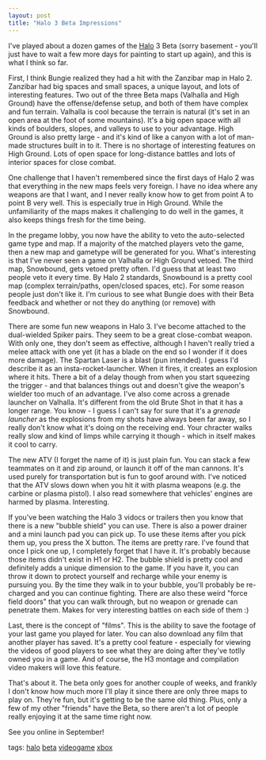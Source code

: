 ```yaml
---
layout: post
title: "Halo 3 Beta Impressions"
---
```


<p>I've played about a dozen games of the <a title="Halo" href="http://www.bungie.net" target="_blank">Halo</a> 3 Beta (sorry basement - you'll just have to wait a few more days for painting to start up again), and this is what I think so far.</p>
    
<p>First, I think Bungie realized they had a hit with the Zanzibar map in Halo 2.  Zanzibar had big spaces and small spaces, a unique layout, and lots of interesting features.  Two out of the three Beta maps (Valhalla and High Ground) have the offense/defense setup, and both of them have complex and fun terrain.  Valhalla is cool because the terrain is natural (it's set in an open area at the foot of some mountains).  It's a big open space with all kinds of boulders, slopes, and valleys to use to your advantage.  High Ground is also pretty large - and it's kind of like a canyon with a lot of man-made structures built in to it.  There is no shortage of interesting features on High Ground.  Lots of open space for long-distance battles and lots of interior spaces for close combat.  </p>
  
<p>One challenge that I haven't remembered since the first days of Halo 2 was that everything in the new maps feels very foreign.  I have no idea where any weapons are that I want, and I never really know how to get from point A to point B very well.  This is especially true in High Ground.  While the unfamiliarity of the maps makes it challenging to do well in the games, it also keeps things fresh for the time being.</p>
  
<p>In the pregame lobby, you now have the ability to veto the auto-selected game type and map.  If a majority of the matched players veto the game, then a new map and gametype will be generated for you.  What's interesting is that I've never seen a game on Valhalla or High Ground vetoed.  The third map, Snowbound, gets vetoed pretty often.  I'd guess that at least two people veto it every time.  By Halo 2 standards, Snowbound is a pretty cool map (complex terrain/paths, open/closed spaces, etc).  For some reason people just don't like it.  I'm curious to see what Bungie does with their Beta feedback and whether or not they do anything (or remove) with Snowbound.</p>
  
<p>There are some fun new weapons in Halo 3.  I've become attached to the dual-wielded Spiker pairs.  They seem to be a great close-combat weapon.  With only one, they don't seem as effective, although I haven't really tried a melee attack with one yet (it has a blade on the end so I wonder if it does more damage).  The Spartan Laser is a blast (pun intended).  I guess I'd describe it as an insta-rocket-launcher.  When it fires, it creates an explosion where it hits.  There a bit of a delay though from when you start squeezing the trigger - and that balances things out and doesn't give the weapon's wielder too much of an advantage.  I've also come across a grenade launcher on Valhalla.  It's different from the old Brute Shot in that it has a longer range.  You know - I guess I can't say for sure that it's a <em>grenade launcher</em> as the explosions from my shots have always been far away, so I really don't know what it's doing on the receiving end.  Your chracter walks really slow and kind of limps while carrying it though - which in itself makes it cool to carry.</p>
  
<p>The new ATV (I forget the name of it) is just plain fun.  You can stack a few teammates on it and zip around, or launch it off of the man cannons.  It's used purely for transportation but is fun to goof around with.  I've noticed that the ATV slows down when you hit it with plasma weapons (e.g. the carbine or plasma pistol).  I also read somewhere that vehicles' engines are harmed by plasma.  Interesting.</p>
  
<p>If you've been watching the Halo 3 vidocs or trailers then you know that there is a new "bubble shield" you can use.  There is also a power drainer and a mini launch pad you can pick up.  To use these items after you pick them up, you press the X button.  The items are pretty rare.  I've found that once I pick one up, I completely forget that I have it.  It's probably because those items didn't exist in H1 or H2.  The bubble shield is pretty cool and definitely adds a unique dimension to the game.  If you have it, you can throw it down to protect yourself and recharge while your enemy is pursuing you.  By the time they walk in to your bubble, you'll probably be re-charged and you can continue fighting.  There are also these weird "force field doors" that you can walk through, but no weapon or grenade can penetrate them.  Makes for very interesting battles on each side of them :)</p>
  
<p>Last, there is the concept of "films".  This is the ability to save the footage of your last game you played for later.  You can also download any film that another player has saved.  It's a pretty cool feature - especially for viewing the videos of good players to see what they are doing after they've totlly owned you in a game.  And of course, the H3 montage and compilation video makers will love this feature.</p>
  
<p>That's about it.  The beta only goes for another couple of weeks, and frankly I don't know how much more I'll play it since there are only three maps to play on.  They're fun, but it's getting to be the same old thing.  Plus, only a few of my other "friends" have the Beta, so there aren't a lot of people really enjoying it at the same time right now.  </p>
  
<p>See you online in September!</p>
  
<p class="tags">tags: <a href="http://technorati.com/tag/halo" target="_blank" rel="tag">halo</a> <a href="http://technorati.com/tag/beta" target="_blank" rel="tag">beta</a> <a href="http://technorati.com/tag/videogame" target="_blank" rel="tag">videogame</a> <a href="http://technorati.com/tag/xbox" target="_blank" rel="tag">xbox</a>  </p>
 

